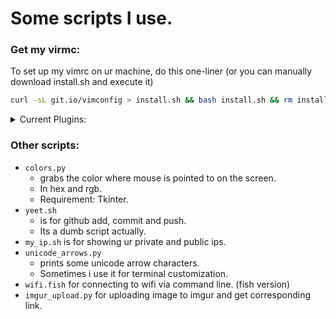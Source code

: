 # Some scripts I use.

### Get my virmc:

To set up my vimrc on ur machine, do this one-liner (or you can manually download install.sh and execute it)

```sh
curl -sL git.io/vimconfig > install.sh && bash install.sh && rm install.sh
```
<details>
<summary>Current Plugins:</summary>
<ul>
<li> vim-closetag</li>
<li> vim-floaterm</li>
<li> onedark theme</li>
<li> fzf-vim</li>
<li> vim-polyglot</li>
<li> auto-pairs</li>
</ul>
</details>


### Other scripts:

* `colors.py` 
    * grabs the color where mouse is pointed to on the screen.
    * In hex and rgb.
    * Requirement: Tkinter.
* `yeet.sh` 
    * is for github add, commit and push.
    * Its a dumb script actually.
* `my_ip.sh` is for showing ur private and public ips.
* `unicode_arrows.py` 
    * prints some unicode arrow characters.
    * Sometimes i use it for terminal customization.
* `wifi.fish` for connecting to wifi via command line. (fish version)
* `imgur_upload.py` for uploading image to imgur and get corresponding link.
